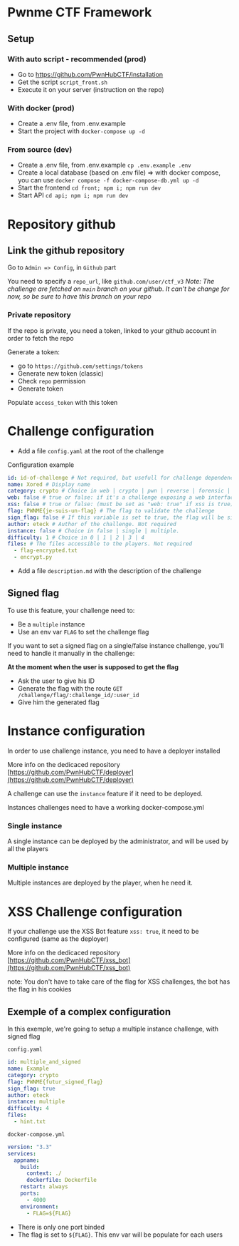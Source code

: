 # Pwnme CTF Framework

## Setup

### With auto script - recommended (prod)

- Go to https://github.com/PwnHubCTF/installation
- Get the script `script_front.sh`
- Execute it on your server (instruction on the repo)

### With docker (prod)

- Create a .env file, from .env.example
- Start the project with `docker-compose up -d`

### From source (dev)

- Create a .env file, from .env.example `cp .env.example .env`
- Create a local database (based on .env file) => with docker compose, you can use `docker compose -f docker-compose-db.yml up -d`
- Start the frontend `cd front; npm i; npm run dev`
- Start API `cd api; npm i; npm run dev`

# Repository github

## Link the github repository

Go to `Admin => Config`, in `Github` part

You need to specify a `repo_url`, like `github.com/user/ctf_v3`
*Note: The challenge are fetched on `main` branch on your github. It can't be change for now, so be sure to have this branch on your repo*

### Private repository
If the repo is private, you need a token, linked to your github account in order to fetch the repo

Generate a token:
- go to `https://github.com/settings/tokens`
- Generate new token (classic)
- Check `repo` permission
- Generate token

Populate `access_token` with this token

# Challenge configuration

- Add a file `config.yaml` at the root of the challenge

Configuration example

```yml
id: id-of-challenge # Not required, but usefull for challenge dependencies
name: Xored # Display name
category: crypto # Choice in web | crypto | pwn | reverse | forensic | osint | stegano | misc | prog. If you set a random value, like 'my custom category', it will juste display it on front end without a category icon
web: false # true or false: if it's a challenge exposing a web interface
xss: false # true or false: (must be set as "web: true" if xss is true) Activate an XSS Bot for the challenge
flag: PWNME{je-suis-un-flag} # The flag to validate the challenge
sign_flag: false # If this variable is set to true, the flag will be signed for each user. Your challenge must use an env var named "FLAG" to set the challenge flag
author: eteck # Author of the challenge. Not required
instance: false # Choice in false | single | multiple. 
difficulty: 1 # Choice in 0 | 1 | 2 | 3 | 4
files: # The files accessible to the players. Not required
  - flag-encrypted.txt
  - encrypt.py
```

- Add a file `description.md` with the description of the challenge

## Signed flag

To use this feature, your challenge need to:
- Be a `multiple` instance
- Use an env var `FLAG` to set the challenge flag

If you want to set a signed flag on a single/false instance challenge, you'll need to handle it manually in the challenge:

**At the moment when the user is supposed to get the flag**
- Ask the user to give his ID
- Generate the flag with the route
`GET /challenge/flag/:challenge_id/:user_id`
- Give him the generated flag

# Instance configuration

In order to use challenge instance, you need to have a deployer installed

More info on the dedicaced repository [https://github.com/PwnHubCTF/deployer](https://github.com/PwnHubCTF/deployer)

A challenge can use the `instance` feature if it need to be deployed.

Instances challenges need to have a working docker-compose.yml

### Single instance

A single instance can be deployed by the administrator, and will be used by all the players

### Multiple instance

Multiple instances are deployed by the player, when he need it.

# XSS Challenge configuration

If your challenge use the XSS Bot feature `xss: true`, it need to be configured (same as the deployer)

More info on the dedicaced repository [https://github.com/PwnHubCTF/xss_bot](https://github.com/PwnHubCTF/xss_bot)

note: You don't have to take care of the flag for XSS challenges, the bot has the flag in his cookies

## Exemple of a complex configuration

In this exemple, we're going to setup a multiple instance challenge, with signed flag

`config.yaml`

```yaml
id: multiple_and_signed
name: Example
category: crypto
flag: PWNME{futur_signed_flag}
sign_flag: true
author: eteck
instance: multiple
difficulty: 4  
files:
  - hint.txt
```

`docker-compose.yml`

```yml
version: "3.3"
services:
  appname:
    build:
      context: ./
      dockerfile: Dockerfile
    restart: always
    ports:
      - 4000
    environment:
      - FLAG=${FLAG}
```

- There is only one port binded
- The flag is set to `${FLAG}`. This env var will be populate for each users
